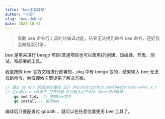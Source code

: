 ```yaml
---
title: "bee工具踩坑"
author: "子涵"
slug: "bee-debug"
date: 2022-10-01
---
```


> 借助 bee 命令行工具的热编译功能，结果无法找到命令 bee 命令，还好我面向搜索引擎...

bee 是用来进行 beego 项目(普通项目也可以使用)的创建、热编译、开发、测试、和部署的工具。

我是按照 bee 官方文档进行部署的，pkg 中有 beego 包的，结果输入 bee 无法找到命令，索性搜索引擎提供了解决方案。

```go
// 通过 go env 找到path路径 进入 pkg\mod\github.com\beego\bee\vx@vx.x.x
// 在vx@vx.x.x目录下 打开终端 依次输入以下命令 对bee进行编译
	go mod tidy  // 整理bee文件
	go install // 编译bee

```

编译后只要配置过 gopath ，就可以在任意位置使用 bee 工具了。
